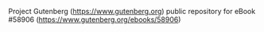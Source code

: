 Project Gutenberg (https://www.gutenberg.org) public repository for
eBook #58906 (https://www.gutenberg.org/ebooks/58906)
